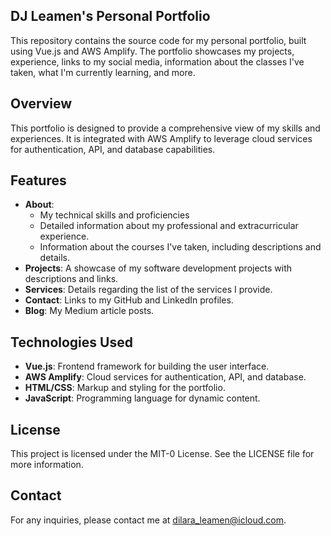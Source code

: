## DJ Leamen's Personal Portfolio

This repository contains the source code for my personal portfolio, built using Vue.js and AWS Amplify. The portfolio showcases my projects, experience, links to my social media, information about the classes I've taken, what I'm currently learning, and more.

## Overview

This portfolio is designed to provide a comprehensive view of my skills and experiences. It is integrated with AWS Amplify to leverage cloud services for authentication, API, and database capabilities.

## Features
- **About**: 
    - My technical skills and proficiencies
    - Detailed information about my professional and extracurricular experience.
    - Information about the courses I've taken, including descriptions and details.
- **Projects**: A showcase of my software development projects with descriptions and links.
- **Services**: Details regarding the list of the services I provide.
- **Contact**: Links to my GitHub and LinkedIn profiles.
- **Blog**: My Medium article posts.

## Technologies Used

- **Vue.js**: Frontend framework for building the user interface.
- **AWS Amplify**: Cloud services for authentication, API, and database.
- **HTML/CSS**: Markup and styling for the portfolio.
- **JavaScript**: Programming language for dynamic content.

## License

This project is licensed under the MIT-0 License. See the LICENSE file for more information.

## Contact

For any inquiries, please contact me at [dilara_leamen@icloud.com](mailto:dilara_leamen@icloud.com).
